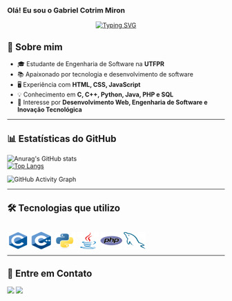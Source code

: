 ### Olá! Eu sou o Gabriel Cotrim Miron

<p align="center">
  <a href="https://github.com/GabrielCotrimMiron">
    <img src="https://readme-typing-svg.demolab.com?font=Fira+Code&weight=600&size=30&pause=1000&color=FFFFFF&center=true&vCenter=true&width=600&lines=Bem-vindo+ao+meu+GitHub!" alt="Typing SVG" />
  </a>
</p>

## 🚀 Sobre mim
- 🎓 Estudante de Engenharia de Software na **UTFPR**
- 📚 Apaixonado por tecnologia e desenvolvimento de software
- 🖥️ Experiência com **HTML, CSS, JavaScript**
- 💡 Conhecimento em **C, C++, Python, Java, PHP e SQL**
- 🚀 Interesse por **Desenvolvimento Web, Engenharia de Software e Inovação Tecnológica**

---

## 📊 Estatísticas do GitHub  

![Anurag's GitHub stats](https://github-readme-stats.vercel.app/api?username=GabrielCotrimMiron&show_icons=true&theme=radical)  
[![Top Langs](https://github-readme-stats.vercel.app/api/top-langs/?username=GabrielCotrimMiron&layout=compact&theme=radical)](https://github.com/anuraghazra/github-readme-stats)  

![GitHub Activity Graph](https://github-readme-activity-graph.vercel.app/graph?username=GabrielCotrimMiron&theme=github-light&color=87CEEB)

---

## 🛠️ Tecnologias que utilizo  

<div style="display: inline_block"><br>
  <img align="center" alt="C" height="40" width="50" src="https://raw.githubusercontent.com/devicons/devicon/master/icons/c/c-original.svg">
  <img align="center" alt="C++" height="40" width="50" src="https://raw.githubusercontent.com/devicons/devicon/master/icons/cplusplus/cplusplus-original.svg">
  <img align="center" alt="Python" height="40" width="50" src="https://raw.githubusercontent.com/devicons/devicon/master/icons/python/python-original.svg">
  <img align="center" alt="Java" height="40" width="50" src="https://raw.githubusercontent.com/devicons/devicon/master/icons/java/java-original.svg">
  <img align="center" alt="PHP" height="40" width="50" src="https://raw.githubusercontent.com/devicons/devicon/master/icons/php/php-original.svg">
  <img align="center" alt="MySQL" height="40" width="50" src="https://raw.githubusercontent.com/devicons/devicon/master/icons/mysql/mysql-original.svg">
</div>

---

## 📩 Entre em Contato  

<div>
  <a href="mailto:gabrielcmiron@gmail.com"><img src="https://img.shields.io/badge/-Gmail-%23333?style=for-the-badge&logo=gmail&logoColor=white" target="_blank"></a>
  <a href="https://www.linkedin.com/in/gabriel-c-miron/" target="_blank"><img src="https://img.shields.io/badge/-LinkedIn-%230077B5?style=for-the-badge&logo=linkedin&logoColor=white" target="_blank"></a>
</div>
